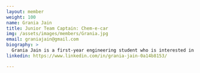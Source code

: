 ```yaml
---
layout: member
weight: 100
name: Grania Jain
title: Junior Team Captain: Chem-e-car
img: /assets/images/members/Grania.jpg
email: graniajain@gmail.com
biography: >
  Grania Jain is a first-year engineering student who is interested in pursuing Chemical and Biological Engineering in the future. As the junior team lead, she wants to foster her passion towards the chemical world and collaborate with other undergraduates who share her interests. Grania strongly believes that sheer dedication and hard work could lead to victory and hopes that her team would achieve the winning title at the National Chemecar Competition. 
linkedin: https://www.linkedin.com/in/grania-jain-0a14b8153/

---
```

